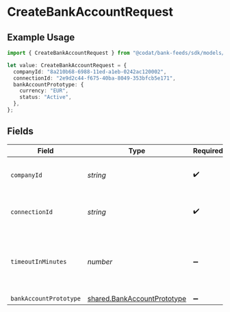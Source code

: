 # CreateBankAccountRequest

## Example Usage

```typescript
import { CreateBankAccountRequest } from "@codat/bank-feeds/sdk/models/operations";

let value: CreateBankAccountRequest = {
  companyId: "8a210b68-6988-11ed-a1eb-0242ac120002",
  connectionId: "2e9d2c44-f675-40ba-8049-353bfcb5e171",
  bankAccountPrototype: {
    currency: "EUR",
    status: "Active",
  },
};
```

## Fields

| Field                                                                             | Type                                                                              | Required                                                                          | Description                                                                       | Example                                                                           |
| --------------------------------------------------------------------------------- | --------------------------------------------------------------------------------- | --------------------------------------------------------------------------------- | --------------------------------------------------------------------------------- | --------------------------------------------------------------------------------- |
| `companyId`                                                                       | *string*                                                                          | :heavy_check_mark:                                                                | Unique identifier for a company.                                                  | 8a210b68-6988-11ed-a1eb-0242ac120002                                              |
| `connectionId`                                                                    | *string*                                                                          | :heavy_check_mark:                                                                | Unique identifier for a connection.                                               | 2e9d2c44-f675-40ba-8049-353bfcb5e171                                              |
| `timeoutInMinutes`                                                                | *number*                                                                          | :heavy_minus_sign:                                                                | Time limit for the push operation to complete before it is timed out.             |                                                                                   |
| `bankAccountPrototype`                                                            | [shared.BankAccountPrototype](../../../sdk/models/shared/bankaccountprototype.md) | :heavy_minus_sign:                                                                | N/A                                                                               |                                                                                   |